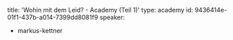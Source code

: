 title: 'Wohin mit dem Leid? - Academy (Teil 1)'
type: academy
id: 9436414e-01f1-437b-a014-7399dd8081f9
speaker:
  - markus-kettner
